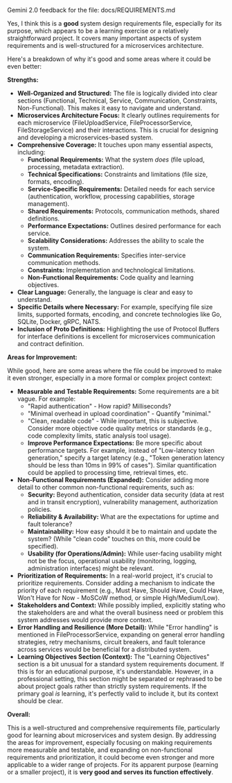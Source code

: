Gemini 2.0 feedback for the file: docs/REQUIREMENTS.md


Yes, I think this is a **good** system design requirements file, especially for its purpose, which appears to be a learning exercise or a relatively straightforward project. It covers many important aspects of system requirements and is well-structured for a microservices architecture.

Here's a breakdown of why it's good and some areas where it could be even better:

**Strengths:**

- **Well-Organized and Structured:** The file is logically divided into clear sections (Functional, Technical, Service, Communication, Constraints, Non-Functional). This makes it easy to navigate and understand.
- **Microservices Architecture Focus:** It clearly outlines requirements for each microservice (FileUploadService, FileProcessorService, FileStorageService) and their interactions. This is crucial for designing and developing a microservices-based system.
- **Comprehensive Coverage:** It touches upon many essential aspects, including:
  - **Functional Requirements:** What the system _does_ (file upload, processing, metadata extraction).
  - **Technical Specifications:** Constraints and limitations (file size, formats, encoding).
  - **Service-Specific Requirements:** Detailed needs for each service (authentication, workflow, processing capabilities, storage management).
  - **Shared Requirements:** Protocols, communication methods, shared definitions.
  - **Performance Expectations:** Outlines desired performance for each service.
  - **Scalability Considerations:** Addresses the ability to scale the system.
  - **Communication Requirements:** Specifies inter-service communication methods.
  - **Constraints:** Implementation and technological limitations.
  - **Non-Functional Requirements:** Code quality and learning objectives.
- **Clear Language:** Generally, the language is clear and easy to understand.
- **Specific Details where Necessary:** For example, specifying file size limits, supported formats, encoding, and concrete technologies like Go, SQLite, Docker, gRPC, NATS.
- **Inclusion of Proto Definitions:** Highlighting the use of Protocol Buffers for interface definitions is excellent for microservices communication and contract definition.

**Areas for Improvement:**

While good, here are some areas where the file could be improved to make it even stronger, especially in a more formal or complex project context:

- **Measurable and Testable Requirements:** Some requirements are a bit vague. For example:
  - "Rapid authentication" - How rapid? Milliseconds?
  - "Minimal overhead in upload coordination" - Quantify "minimal."
  - "Clean, readable code" - While important, this is subjective. Consider more objective code quality metrics or standards (e.g., code complexity limits, static analysis tool usage).
  - **Improve Performance Expectations:** Be more specific about performance targets. For example, instead of "Low-latency token generation," specify a target latency (e.g., "Token generation latency should be less than 10ms in 99% of cases"). Similar quantification could be applied to processing time, retrieval times, etc.
- **Non-Functional Requirements (Expanded):** Consider adding more detail to other common non-functional requirements, such as:
  - **Security:** Beyond authentication, consider data security (data at rest and in transit encryption), vulnerability management, authorization policies.
  - **Reliability & Availability:** What are the expectations for uptime and fault tolerance?
  - **Maintainability:** How easy should it be to maintain and update the system? (While "clean code" touches on this, more could be specified).
  - **Usability (for Operations/Admin):** While user-facing usability might not be the focus, operational usability (monitoring, logging, administration interfaces) might be relevant.
- **Prioritization of Requirements:** In a real-world project, it's crucial to prioritize requirements. Consider adding a mechanism to indicate the priority of each requirement (e.g., Must Have, Should Have, Could Have, Won't Have for Now - MoSCoW method, or simple High/Medium/Low).
- **Stakeholders and Context:** While possibly implied, explicitly stating who the stakeholders are and what the overall business need or problem this system addresses would provide more context.
- **Error Handling and Resilience (More Detail):** While "Error handling" is mentioned in FileProcessorService, expanding on general error handling strategies, retry mechanisms, circuit breakers, and fault tolerance across services would be beneficial for a distributed system.
- **Learning Objectives Section (Context):** The "Learning Objectives" section is a bit unusual for a standard system requirements document. If this is for an educational purpose, it's understandable. However, in a professional setting, this section might be separated or rephrased to be about project goals rather than strictly system requirements. If the primary goal _is_ learning, it's perfectly valid to include it, but its context should be clear.

**Overall:**

This is a well-structured and comprehensive requirements file, particularly good for learning about microservices and system design. By addressing the areas for improvement, especially focusing on making requirements more measurable and testable, and expanding on non-functional requirements and prioritization, it could become even stronger and more applicable to a wider range of projects. For its apparent purpose (learning or a smaller project), it is **very good and serves its function effectively**.
